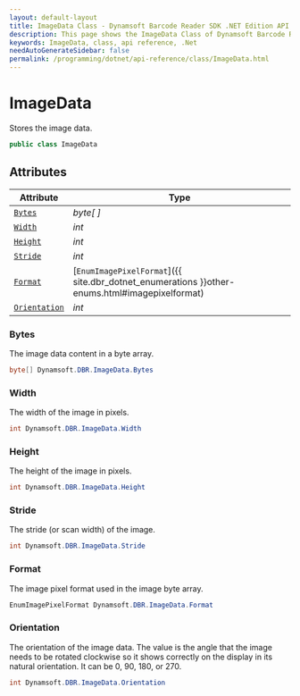 ```yaml
---
layout: default-layout
title: ImageData Class - Dynamsoft Barcode Reader SDK .NET Edition API Reference
description: This page shows the ImageData Class of Dynamsoft Barcode Reader SDK .NET Edition.
keywords: ImageData, class, api reference, .Net
needAutoGenerateSidebar: false
permalink: /programming/dotnet/api-reference/class/ImageData.html
---
```



# ImageData
Stores the image data.  

```csharp
public class ImageData
```

## Attributes
    
| Attribute | Type |
|---------- | ---- |
| [`Bytes`](#bytes) | *byte[ ]* |
| [`Width`](#width) | *int* |
| [`Height`](#height) | *int* |
| [`Stride`](#stride) | *int* |
| [`Format`](#format) | [`EnumImagePixelFormat`]({{ site.dbr_dotnet_enumerations }}other-enums.html#imagepixelformat) |
| [`Orientation`](#orientation) | *int* |

### Bytes

The image data content in a byte array.

```csharp
byte[] Dynamsoft.DBR.ImageData.Bytes
```

### Width

The width of the image in pixels.  

```csharp
int Dynamsoft.DBR.ImageData.Width
```

### Height

The height of the image in pixels.  

```csharp
int Dynamsoft.DBR.ImageData.Height
```

### Stride

The stride (or scan width) of the image.

```csharp
int Dynamsoft.DBR.ImageData.Stride
```

### Format

The image pixel format used in the image byte array.

```csharp
EnumImagePixelFormat Dynamsoft.DBR.ImageData.Format
```
  
### Orientation

The orientation of the image data. The value is the angle that the image needs to be rotated clockwise so it shows correctly on the display in its natural orientation. It can be 0, 90, 180, or 270.

```csharp
int Dynamsoft.DBR.ImageData.Orientation
```
